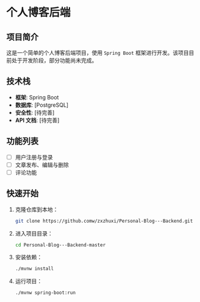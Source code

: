 # 个人博客后端

## 项目简介

这是一个简单的个人博客后端项目，使用 `Spring Boot` 框架进行开发。该项目目前处于开发阶段，部分功能尚未完成。

## 技术栈

- **框架**: Spring Boot
- **数据库**: [PostgreSQL]
- **安全性**: [待完善]
- **API 文档**: [待完善]

## 功能列表

- [ ] 用户注册与登录
- [ ] 文章发布、编辑与删除
- [ ] 评论功能

## 快速开始

1. 克隆仓库到本地：
   ```bash
   git clone https://github.comw/zxzhuxi/Personal-Blog---Backend.git
2. 进入项目目录：
   ```bash
   cd Personal-Blog---Backend-master
4. 安装依赖：
   ```bash
   ./mvnw install
6. 运行项目：
   ```bash
   ./mvnw spring-boot:run
